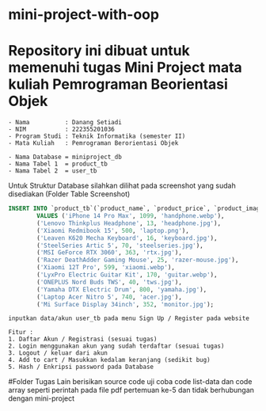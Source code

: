 # mini-project-with-oop
# Repository ini dibuat untuk memenuhi tugas Mini Project mata kuliah Pemrograman Beorientasi Objek

```
- Nama          : Danang Setiadi
- NIM           : 222355201036
- Program Studi : Teknik Informatika (semester II)
- Mata Kuliah   : Pemrograman Berorientasi Objek
```

```
- Nama Database = miniproject_db
- Nama Tabel 1  = product_tb
- Nama Tabel 2  = user_tb
```

Untuk Struktur Database silahkan dilihat pada screenshot yang sudah disediakan (Folder Table Screenshot)

```sql product_tb
INSERT INTO `product_tb`(`product_name`, `product_price`, `product_image`)
        VALUES ('iPhone 14 Pro Max', 1099, 'handphone.webp'),
        ('Lenovo Thinkplus Headphone', 13, 'headphone.jpg'),
        ('Xiaomi Redmibook 15', 500, 'laptop.png'),
        ('Leaven K620 Mecha Keyboard', 16, 'keyboard.jpg'),
        ('SteelSeries Artic 5', 70, 'steelseries.jpg'),
        ('MSI GeForce RTX 3060', 363, 'rtx.jpg'),
        ('Razer DeathAdder Gaming Mouse', 25, 'razer-mouse.jpg'),
        ('Xiaomi 12T Pro', 599, 'xiaomi.webp'),
        ('LyxPro Electric Guitar Kit', 170, 'guitar.webp'),
        ('ONEPLUS Nord Buds TWS', 40, 'tws.jpg'),
        ('Yamaha DTX Electric Drum', 800, 'yamaha.jpg'),
        ('Laptop Acer Nitro 5', 740, 'acer.jpg'),
        ('Mi Surface Display 34inch', 352, 'monitor.jpg');
```


```inputkan data/akun user_tb pada menu Sign Up / Register pada website```

```
Fitur :
1. Daftar Akun / Registrasi (sesuai tugas)
2. Login menggunakan akun yang sudah terdaftar (sesuai tugas)
3. Logout / keluar dari akun
4. Add to cart / Masukkan kedalam keranjang (sedikit bug)
5. Hash / Enkripsi password pada Database
```

#Folder Tugas Lain berisikan source code uji coba code list-data dan code array seperti perintah pada file pdf pertemuan ke-5 dan tidak berhubungan dengan mini-project
